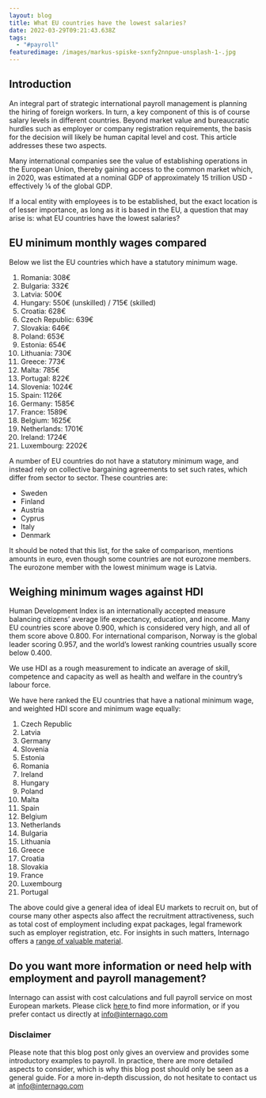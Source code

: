 ```yaml
---
layout: blog
title: What EU countries have the lowest salaries?
date: 2022-03-29T09:21:43.638Z
tags:
  - "#payroll"
featuredimage: /images/markus-spiske-sxnfy2nnpue-unsplash-1-.jpg
---
```

<!--StartFragment-->

## Introduction

An integral part of strategic international payroll management is planning the hiring of foreign workers. In turn, a key component of this is of course salary levels in different countries. Beyond market value and bureaucratic hurdles such as employer or company registration requirements, the basis for the decision will likely be human capital level and cost. This article addresses these two aspects. 

Many international companies see the value of establishing operations in the European Union, thereby gaining access to the common market which, in 2020, was estimated at a nominal GDP of approximately 15 trillion USD - effectively ⅙ of the global GDP.

If a local entity with employees is to be established, but the exact location is of lesser importance, as long as it is based in the EU, a question that may arise is: what EU countries have the lowest salaries? 

## EU minimum monthly wages compared

Below we list the EU countries which have a statutory minimum wage. 

1. Romania: 308€
2. Bulgaria: 332€
3. Latvia: 500€
4. Hungary: 550€ (unskilled) / 715€ (skilled)
5. Croatia: 628€
6. Czech Republic: 639€
7. Slovakia: 646€
8. Poland: 653€
9. Estonia: 654€
10. Lithuania: 730€
11. Greece: 773€
12. Malta: 785€
13. Portugal: 822€
14. Slovenia: 1024€
15. Spain: 1126€
16. Germany: 1585€
17. France: 1589€
18. Belgium: 1625€
19. Netherlands: 1701€
20. Ireland: 1724€
21. Luxembourg: 2202€

A number of EU countries do not have a statutory minimum wage, and instead rely on collective bargaining agreements to set such rates, which differ from sector to sector. These countries are:

* Sweden
* Finland
* Austria
* Cyprus
* Italy
* Denmark

It should be noted that this list, for the sake of comparison, mentions amounts in euro, even though some countries are not eurozone members. The eurozone member with the lowest minimum wage is Latvia. 

## Weighing minimum wages against HDI

Human Development Index is an internationally accepted measure balancing citizens’ average life expectancy, education, and income. Many EU countries score above 0.900, which is considered very high, and all of them score above 0.800. For international comparison, Norway is the global leader scoring 0.957, and the world’s lowest ranking countries usually score below 0.400. 

We use HDI as a rough measurement to indicate an average of skill, competence and capacity as well as health and welfare in the country’s labour force. 

We have here ranked the EU countries that have a national minimum wage, and weighted HDI score and minimum wage equally:

1. Czech Republic
2. Latvia
3. Germany
4. Slovenia
5. Estonia
6. Romania
7. Ireland
8. Hungary
9. Poland
10. Malta
11. Spain
12. Belgium
13. Netherlands
14. Bulgaria
15. Lithuania
16. Greece
17. Croatia
18. Slovakia
19. France
20. Luxembourg
21. Portugal

The above could give a general idea of ideal EU markets to recruit on, but of course many other aspects also affect the recruitment attractiveness, such as total cost of employment including expat packages, legal framework such as employer registration, etc. For insights in such matters, Internago offers a [range of valuable material](https://www.internago.com/blog-news/). 

## Do you want more information or need help with employment and payroll management?

Internago can assist with cost calculations and full payroll service on most European markets. Please click [here ](https://www.internago.com/our-services)to find more information, or if you prefer contact us directly at [info@internago.com](mailto:info@internago.com)



### Disclaimer

Please note that this blog post only gives an overview and provides some introductory examples to payroll. In practice, there are more detailed aspects to consider, which is why this blog post should only be seen as a general guide. For a more in-depth discussion, do not hesitate to contact us at [info@internago.com](mailto:info@internago.com) 

<!--EndFragment-->